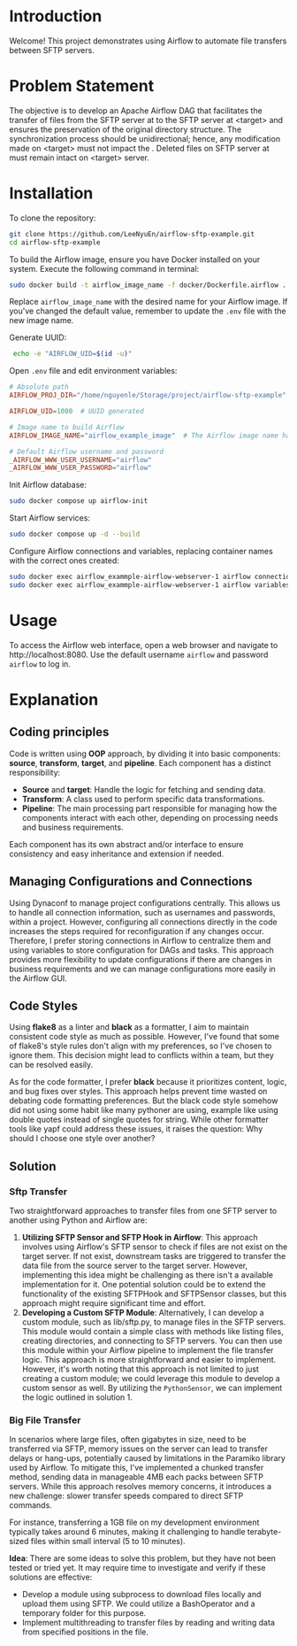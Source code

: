 # Introduction

Welcome! This project demonstrates using Airflow to automate file transfers between SFTP servers.


# Problem Statement

The objective is to develop an Apache Airflow DAG that facilitates the transfer of files
from the SFTP server at <source> to the SFTP server at \<target\> and ensures the
preservation of the original directory structure.
The synchronization process should be unidirectional; hence, any modification made on
\<target\> must not impact the <source>.
Deleted files on SFTP server at <source> must remain intact on \<target\> server.


# Installation

To clone the repository:
```bash
git clone https://github.com/LeeNyuEn/airflow-sftp-example.git
cd airflow-sftp-example
```

To build the Airflow image, ensure you have Docker installed on your system. Execute the following command in terminal:
```bash
sudo docker build -t airflow_image_name -f docker/Dockerfile.airflow .
```
Replace `airflow_image_name` with the desired name for your Airflow image. If you've changed the default value, remember to update the `.env` file with the new image name.

Generate UUID:
```bash
 echo -e "AIRFLOW_UID=$(id -u)"
```

Open `.env` file and edit environment variables:
```toml
# Absolute path
AIRFLOW_PROJ_DIR="/home/nguyenle/Storage/project/airflow-sftp-example"  # Change to the absolutely path of the project

AIRFLOW_UID=1000  # UUID generated

# Image name to build Airflow
AIRFLOW_IMAGE_NAME="airflow_example_image"  # The Airflow image name has been built above

# Default Airflow username and password
_AIRFLOW_WWW_USER_USERNAME="airflow"
_AIRFLOW_WWW_USER_PASSWORD="airflow"
```

Init Airflow database:
```bash
sudo docker compose up airflow-init
```

Start Airflow services:
```bash
sudo docker compose up -d --build
```

Configure Airflow connections and variables, replacing container names with the correct ones created:
```bash
sudo docker exec airflow_exammple-airflow-webserver-1 airflow connections import config/connections.json
sudo docker exec airflow_exammple-airflow-webserver-1 airflow variables import config/variables.json
```


# Usage

To access the Airflow web interface, open a web browser and navigate to http://localhost:8080. Use the default username `airflow` and password `airflow` to log in.


# Explanation


## Coding principles

Code is written using **OOP** approach, by dividing it into basic components: **source**, **transform**, **target**, and **pipeline**. Each component has a distinct responsibility:

- **Source** and **target**: Handle the logic for fetching and sending data.
- **Transform**: A class used to perform specific data transformations.
- **Pipeline**: The main processing part responsible for managing how the components interact with each other, depending on processing needs and business requirements.

Each component has its own abstract and/or interface to ensure consistency and easy inheritance and extension if needed.


## Managing Configurations and Connections

Using Dynaconf to manage project configurations centrally. This allows us to handle all connection information, such as usernames and passwords, within a project. However, configuring all connections directly in the code increases the steps required for reconfiguration if any changes occur.
Therefore, I prefer storing connections in Airflow to centralize them and using variables to store configuration for DAGs and tasks. This approach provides more flexibility to update configurations if there are changes in business requirements and we can manage configurations more easily in the Airflow GUI.


## Code Styles

Using **flake8** as a linter and **black** as a formatter, I aim to maintain consistent code style as much as possible. However, I've found that some of flake8's style rules don't align with my preferences, so I've chosen to ignore them. This decision might lead to conflicts within a team, but they can be resolved easily.

As for the code formatter, I prefer **black** because it prioritizes content, logic, and bug fixes over styles. This approach helps prevent time wasted on debating code formatting preferences. But the black code style somehow did not using some habit like many pythoner are using, example like using double quotes instead of single quotes for string. While other formatter tools like yapf could address these issues, it raises the question: Why should I choose one style over another?


## Solution


### Sftp Transfer

Two straightforward approaches to transfer files from one SFTP server to another using Python and Airflow are:

1. **Utilizing SFTP Sensor and SFTP Hook in Airflow**: This approach involves using Airflow's SFTP sensor to check if files are not exist on the target server. If not exist, downstream tasks are triggered to transfer the data file from the source server to the target server. However, implementing this idea might be challenging as there isn't a available implementation for it. One potential solution could be to extend the functionality of the existing SFTPHook and SFTPSensor classes, but this approach might require significant time and effort.
2. **Developing a Custom SFTP Module**: Alternatively, I can develop a custom module, such as lib/sftp.py, to manage files in the SFTP servers. This module would contain a simple class with methods like listing files, creating directories, and connecting to SFTP servers. You can then use this module within your Airflow pipeline to implement the file transfer logic. This approach is more straightforward and easier to implement. However, it's worth noting that this approach is not limited to just creating a custom module; we could leverage this module to develop a custom sensor as well. By utilizing the `PythonSensor`, we can implement the logic outlined in solution 1.


### Big File Transfer

In scenarios where large files, often gigabytes in size, need to be transferred via SFTP, memory issues on the server can lead to transfer delays or hang-ups, potentially caused by limitations in the Paramiko library used by Airflow. To mitigate this, I've implemented a chunked transfer method, sending data in manageable 4MB each packs between SFTP servers. While this approach resolves memory concerns, it introduces a new challenge: slower transfer speeds compared to direct SFTP commands. 

For instance, transferring a 1GB file on my development environment typically takes around 6 minutes, making it challenging to handle terabyte-sized files within small interval (5 to 10 minutes).

**Idea**: There are some ideas to solve this problem, but they have not been tested or tried yet. It may require time to investigate and verify if these solutions are effective:

- Develop a module using subprocess to download files locally and upload them using SFTP. We could utilize a BashOperator and a temporary folder for this purpose.
- Implement multithreading to transfer files by reading and writing data from specified positions in the file.
